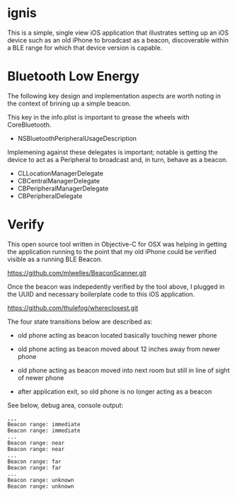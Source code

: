 # ignis
This is a simple, single view iOS application that illustrates setting up an iOS device such as an old iPhone to broadcast as a beacon, discoverable within a BLE range for which that device version is capable.

# Bluetooth Low Energy 

The following key design and implementation aspects are worth noting in the context of brining up a simple beacon.

This key in the info.plist is important to grease the wheels with CoreBluetooth.

* NSBluetoothPeripheralUsageDescription

Implemening against these delegates is important; notable is getting the device to act as a Peripheral to broadcast and, in turn, behave as a beacon.

- CLLocationManagerDelegate
- CBCentralManagerDelegate
- CBPeripheralManagerDelegate
- CBPeripheralDelegate

# Verify

This open source tool written in Objective-C for OSX was helping in getting the application running to the point that my old iPhone could be verified visible as a running BLE Beacon.

https://github.com/mlwelles/BeaconScanner.git

Once the beacon was indepedently verified by the tool above, I plugged in the UUID and necessary boilerplate code to this iOS application.

https://github.com/thulefog/whereclosest.git

The four state transitions below are described as:

* old phone acting as beacon located basically touching newer phone

* old phone acting as beacon moved about 12 inches away from newer phone

* old phone acting as beacon moved into next room but still in line of sight of newer phone

* after application exit, so old phone is no longer acting as a beacon

See below, debug area, console output:

~~~
,,,
Beacon range: immediate
Beacon range: immediate
...
Beacon range: near
Beacon range: near
...
Beacon range: far
Beacon range: far
...
Beacon range: unknown
Beacon range: unknown
~~~